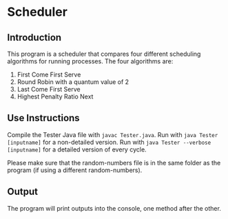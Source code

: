 # Scheduler

## Introduction
This program is a scheduler that compares four different scheduling algorithms for running processes. The four algorithms are: 
1. First Come First Serve
2. Round Robin with a quantum value of 2
3. Last Come First Serve
4. Highest Penalty Ratio Next



## Use Instructions
Compile the Tester Java file with `javac Tester.java`.
Run with `java Tester [inputname]` for a non-detailed version.
Run with `java Tester --verbose [inputname]` for a detailed version of every cycle.

Please make sure that the random-numbers file is in the same folder as the program (if using a different random-numbers).

## Output
The program will print outputs into the console, one method after the other.
